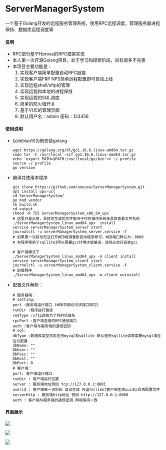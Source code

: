 
# ServerManagerSystem
一个基于Golang开发的远程服务管理系统，使用RPC远程调度，管理服务器进程保持、数据库远程调度等

#### 说明
- RPC部分基于Hprose的RPC框架实现
- 本人第一次开源Golang项目，处于学习和探索阶段，尚有很多不完善
- 本项目主要功能是：
   1. 实现客户端简单配置自动RPC链接
   1. 实现客户端FRP NPS简单远程配置即可自动上线
   1. 实现远程shell/sftp的管理
   1. 实现远程和本地的进程保持
   1. 实现远程的SQL调度
   1. 简单的防火墙开关
   1. 基于VUE的管理页面
   1. 默认用户名：admin 密码：123456

#### 使用说明
- 以debian10为例安装golang

   ```shelL
   wget https://golang.org/dl/go1.16.6.linux-amd64.tar.gz
   sudo tar -C /usr/local -xzf go1.16.6.linux-amd64.tar.gz
   echo 'export PATH=$PATH:/usr/local/go/bin'>> ~/.profile
   source ~/.profile
   go version
   ```

- 编译并使用本程序
  ```shelL
  git clone https://github.com/uouuou/ServerManagerSystem.git
  apt install upx-ucl
  cd ServerManagerSystem/
  go mod vendor
  sh build.sh
  cd output
  chmod -R 755 ServerManagerSystem_x86_64_upx 
  # 这里只是示意，具体你生成的文件取决于你的操作系统亲具体查看文件名称
  ./ServerManagerSystem_linux_amd64_upx  install
  service serverManagerSystem_server start
  journalctl -u serverManagerSystem_server.service -f
  # 如果第一次启动无法打开WEB端请重新启动程序即可，WEB端口默认为：8000
  # 本程序使用了sqllite3所以需要gcc环境才能编译，请务必自行安装gcc
  ```
  ```shelL
  # 客户端模式下
  ./ServerManagerSystem_linux_amd64_upx -m client install
  service serverManagerSystem_client start
  journalctl -u serverManagerSystem_client.service -f
  # 卸载程序
  ./ServerManagerSystem_linux_amd64_upx -m client uninstall
  ```
 - 配置文件解析：
    ```shelL
    # 服务器端：
    # setting:
    port :服务端运行端口 (WEB页面访问该端口即可)
    runDir :程序运行路径
    redType :xftp读取为了将的后缀名
    rpcPort :客户端登录的RPC通信端口     
    auth :客户端与服务端的通信密钥
    # sql:
    dbType :数据库类型目前支持mysql和sqllite 默认使用sqllite如果需要mysql请在后方配置
    dbName: ""
    DbUser: ""
    DbPass: ""
    DbHost: ""
    DbPort: 0
    # 客户端：
    port: 客户端运行端口
    runDir : 客户端运行位置
    server : 服务端地址例如 tcp://127.0.0.1:8001
    userid : 客户端唯一识别码 自动生成 先运行client客户端生成uuid以后再配置文件
    serverHttp : 服务端http地址 例如 http://127.0.0.1:8000
    auth : 客户端与服务端的通信密钥 两端保持一致
    ```

#### 界面展示

![](https://i.lioil.cc/o0o/2021/07/16/cb05fdb0a62eab34.png)

![](https://i.lioil.cc/o0o/2021/07/16/44a0afb55adcce97.png)

![](https://i.lioil.cc/o0o/2021/07/16/03e8c5f739f7037e.png)
